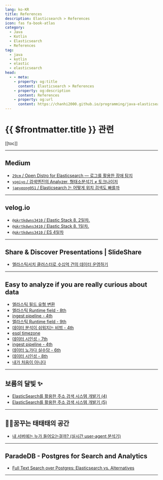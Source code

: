 ```yaml
---
lang: ko-KR
title: References
description: Elasticsearch > References
icon: fas fa-book-atlas
category:
  - Java
  - Kotlin
  - Elasticsearch
  - References
tag: 
  - java
  - kotlin
  - elastic
  - elasticsearch
head:
  - - meta:
    - property: og:title
      content: Elasticsearch > References
    - property: og:description
      content: References
    - property: og:url
      content: https://chanhi2000.github.io/programming/java-elasticsearch/references.html
---
```


# {{ $frontmatter.title }} 관련

[[toc]]

---

## <FontIcon icon="fa-brands fa-medium"/>Medium

- [`29cm` / Open Distro for Elasticsearch — 로그를 활용한 장애 탐지](https://medium.com/29cm/open-distro-for-elasticsearch-%EB%A1%9C%EA%B7%B8%EB%A5%BC-%ED%99%9C%EC%9A%A9%ED%95%9C-%EC%9E%A5%EC%95%A0-%ED%83%90%EC%A7%80-8ff60dc3e5f#)
- [`yogiyo` / 검색엔진의 Analyzer, 형태소분석기 ≠ 토크나이저](https://techblog.yogiyo.co.kr/%EA%B2%80%EC%83%89%EC%97%94%EC%A7%84%EC%9D%98-analyzer-%ED%98%95%ED%83%9C%EC%86%8C%EB%B6%84%EC%84%9D%EA%B8%B0-%ED%86%A0%ED%81%AC%EB%82%98%EC%9D%B4%EC%A0%80-5878af195d14)
- [`jaeyeong951` / Elasticsearch 는 어떻게 위치 검색도 빠를까](https://jaeyeong951.medium.com/elasticsearch-%EB%8A%94-%EC%96%B4%EB%96%BB%EA%B2%8C-%EC%9C%84%EC%B9%98-%EA%B2%80%EC%83%89%EB%8F%84-%EB%B9%A0%EB%A5%BC%EA%B9%8C-ab145baab9a7)

<!-- END: medium.com -->

---

## <FontIcon icon="iconfont icon-velog"/>velog.io

- [`@qkrtkdwns3410` / Elastic Stack 8. 2일차.](https://velog.io/@qkrtkdwns3410/Elastic-Stack-8.-2%EC%9D%BC%EC%B0%A8)
- [`@qkrtkdwns3410` / Elastic Stack 8. 1일차.](https://velog.io/@qkrtkdwns3410/Elastic-Stack-8.-1%EC%9D%BC%EC%B0%A8)
- [`@qkrtkdwns3410` / ES 4일차](https://velog.io/@qkrtkdwns3410/ES-4%EC%9D%BC%EC%B0%A8)

<!-- END: velog.io -->

---

## Share & Discover Presentations | SlideShare

- [엘라스틱서치 클러스터로 수십억 건의 데이터 운영하기](https://slideshare.net/heungrae_kim/ss-123344339)

---

## Easy to analyze if you are really curious about data

- [엘라스틱 필드 유형 변환](https://kangmyounghun.blogspot.com/2024/05/blog-post.html)
- [엘라스틱 Runtime field - 8th](https://kangmyounghun.blogspot.com/2024/05/runtime-field-8th.html)
- [ingest pipeline - 4th](https://kangmyounghun.blogspot.com/2024/05/ingest-pipeline-4th.html)
- [엘라스틱 Runtime field - 9th](https://kangmyounghun.blogspot.com/2024/05/runtime-field-9th.html)
- [데이터 분석이 쉬워지는 비법 - 4th](https://kangmyounghun.blogspot.com/2024/06/4th.html)
- [esql timezone](https://kangmyounghun.blogspot.com/2024/06/esql-timezone.html)
- [데이터 시인성 - 7th](https://kangmyounghun.blogspot.com/2024/06/7th.html)
- [ingest pipeline - 4th](https://kangmyounghun.blogspot.com/2024/05/ingest-pipeline-4th.html)
- [데이터 노가다 실수담 - 6th](https://kangmyounghun.blogspot.com/2024/08/6th.html)
- [데이터 시인성 - 8th](https://kangmyounghun.blogspot.com/2024/08/8th.html)
- [내가 처음이 아니다](https://kangmyounghun.blogspot.com/2024/09/blog-post.html)

---

## 보름의 달빛 ✨

- [ElasticSearch를 활용한 주소 검색 시스템 개발기 (4)](https://shkisme.vercel.app/ElasticSearch-Juso-Search-4)
- [ElasticSearch를 활용한 주소 검색 시스템 개발기 (5)](https://shkisme.vercel.app/ElasticSearch-Juso-Search-5)

---

## 👨‍💻꿈꾸는 태태태의 공간

- [내 서버에는 누가 들어오는걸까? (실시간 user-agent 분석기)](https://taetaetae.github.io/2018/04/10/apache-access-log-user-agent/)

---

## ParadeDB - Postgres for Search and Analytics

- [Full Text Search over Postgres: Elasticsearch vs. Alternatives](https://blog.paradedb.com/pages/elasticsearch_vs_postgres)

---

<TagLinks />